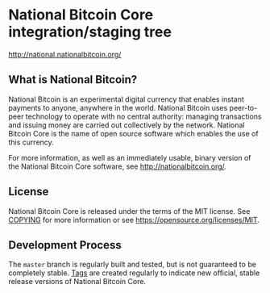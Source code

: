 National Bitcoin Core integration/staging tree
=====================================

http://national.nationalbitcoin.org/

What is National Bitcoin?
----------------

National Bitcoin is an experimental digital currency that enables instant payments to
anyone, anywhere in the world. National Bitcoin uses peer-to-peer technology to operate
with no central authority: managing transactions and issuing money are carried
out collectively by the network. National Bitcoin Core is the name of open source
software which enables the use of this currency.

For more information, as well as an immediately usable, binary version of
the National Bitcoin Core software, see http://nationalbitcoin.org/.

License
-------

National Bitcoin Core is released under the terms of the MIT license. See [COPYING](COPYING) for more
information or see https://opensource.org/licenses/MIT.

Development Process
-------------------

The `master` branch is regularly built and tested, but is not guaranteed to be
completely stable. [Tags](https://github.com/nationalbitcoin/nationalbitcoin/tags) are created
regularly to indicate new official, stable release versions of National Bitcoin Core.
